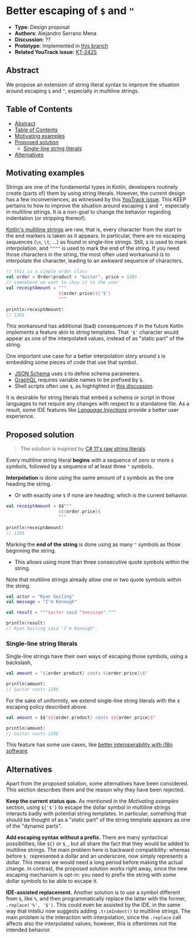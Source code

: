 # Better escaping of `$` and `"`

* **Type**: Design proposal
* **Authors**: Alejandro Serrano Mena
* **Discussion**: ??
* **Prototype**: Implemented in [this branch](https://github.com/JetBrains/kotlin/compare/rr/serras/escape-dollar)
* **Related YouTrack issue**: [KT-2425](https://youtrack.jetbrains.com/issue/KT-2425/Provide-a-way-for-escaping-the-dollar-sign-symbol-in-multiline-strings-and-string-templates)

## Abstract

We propose an extension of string literal syntax to improve the situation around escaping `$` and `"`, especially in multiline strings.

## Table of Contents

* [Abstract](#abstract)
* [Table of Contents](#table-of-contents)
* [Motivating examples](#motivating-examples)
* [Proposed solution](#proposed-solution)
    * [Single-line string literals](#single-line-string-literals)
* [Alternatives](#alternatives)

## Motivating examples

Strings are one of the fundamental types in Kotlin, developers routinely create (parts of) them by using string literals. However, the current design has a few inconveniences, as witnessed by this [YouTrack issue](https://youtrack.jetbrains.com/issue/KT-2446/String-literals). This KEEP pertains to how to improve the situation around escaping `$` and `"`, especially in multiline strings. It is a non-goal to change the behavior regarding indentation (or stripping thereof).

[Kotlin's multiline strings](https://kotlinlang.org/docs/strings.html#multiline-strings) are raw, that is, every character from the start to the end markers is taken as it appears. In particular, there are no escaping sequences (`\n`, `\t`, ...) as found in single-line strings. Still, `$` is used to mark interpolation, and `""""` is used to mark the end of the string. If you need those characters in the string, the most often used workaround is to interpolate the character, leading to an awkward sequence of characters.

```kotlin
// this is a simple order class
val order = Order(product = "Guitar", price = 120)
// somewhere we want to show it to the user
val receiptAmount = """
                    ${order.price}${'$'}
                    """

println(receiptAmount)
// 120$
```

This workaround has additional (bad) consequences if in the future Kotlin implements a feature akin to string templates. That `'$'` character would appear as one of the interpolated values, instead of as "static part" of the string.

One important use case for a better interpolation story around `$` is embedding some pieces of code that use that symbol.

- [JSON Schema](https://json-schema.org/learn/getting-started-step-by-step) uses `$` to define schema parameters.
- [GraphQL](https://graphql.org/learn/queries/#variables) requires variable names to be prefixed by `$`.
- Shell scripts often use `$`, as highlighted in [this discussion](https://teamcity-support.jetbrains.com/hc/en-us/community/posts/360006480400-Write-literal-bash-script-in-kotlin-string-?page=1#community_comment_360000882020).

It is desirable for string literals that embed a schema or script in those languages to not require any changes with respect to a standalone file. As a result, some IDE features like [_Language Injections_](https://www.jetbrains.com/help/idea/using-language-injections.html#edit_injected_fragment) provide a better user experience.

## Proposed solution

> The solution is inspired by [C# 11's raw string literals](https://learn.microsoft.com/en-us/dotnet/csharp/language-reference/proposals/csharp-11.0/raw-string-literal#detailed-design-interpolation-case). 

Every multiline string literal **begins** with a sequence of zero or more `$` symbols, followed by a sequence of at least three `"` symbols.

**Interpolation** is done using the same amount of `$` symbols as the one heading the string.

* Or with exactly one `$` if none are heading, which is the current behavior.
  
```kotlin
val receiptAmount = $$"""
                    $${order.price}$
                    """

println(receiptAmount)
// 120$
```

Marking the **end of the string** is done using as many `"` symbols as those beginning the string.

* This allows using more than three consecutive quote symbols within the string.

Note that multiline strings already allow one or two quote symbols within the string.

```kotlin
val actor = "Ryan Gosling"
val message = "I'm Kenough"

val result = """$actor said "$message"."""

println(result)
// Ryan Gosling said "I'm Kenough".
```

### Single-line string literals

Single-line strings have their own ways of escaping those symbols, using a backslash,

```kotlin
val amount = "${order.product} costs ${order.price}\$"

println(amount)
// Guitar costs 120$
```

For the sake of uniformity, we extend single-line string literals with the `$` escaping policy described above.

```kotlin
val amount = $$"$${order.product} costs $${order.price}$"

println(amount)
// Guitar costs 120$
```

This feature has some use cases, like [better interoperability with i18n software](https://youtrack.jetbrains.com/issue/KT-7258/String-interpolation-plays-badly-with-i18n-and-string-positioning).

## Alternatives

Apart from the proposed solution, some alternatives have been considered. This section describes them and the reason why they have been rejected.

**Keep the current status quo.** As mentioned in the _Motivating examples_ section, using `${'$'}` to escape the dollar symbol in multiline strings interacts badly with potential string templates. In particular, something that should be thought of as a "static part" of the string template appears as one of the "dynamic parts".

**Add escaping syntax without a prefix.** There are many syntactical possibilities, like `${}` or `$_`, but all share the fact that they would be added to multiline strings. The main problem here is backward compatibility: whereas before `$_` represented a dollar and an underscore, now simply represents a dollar. This means we would need a long period before making the actual change. In contrast, the proposed solution works right away, since the new escaping mechanism is opt-in: you need to prefix the string with some dollar symbols to be able to escape it.

**IDE-assisted replacement.** Another solution is to use a symbol different from `$`, like `%`, and then programmatically replace the latter with the former, `.replace('%', '$')`. This could even be assisted by the IDE, in the same way that IntelliJ now suggests adding `.trimIndent()` to multiline strings. The main problem is the interaction with interpolation, since the `.replace` call affects also the interpolated values; however, this is oftentimes not the intended behavior.
